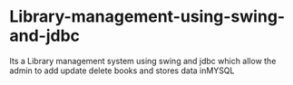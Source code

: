 # Library-management-using-swing-and-jdbc
Its a Library management system using swing and jdbc which allow the admin to add update delete books and stores data inMYSQL
